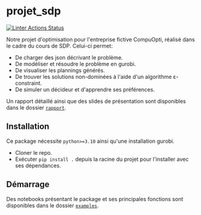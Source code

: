 # projet_sdp
[![Linter Actions Status](https://github.com/Seon82/projet_sdp/actions/workflows/lint.yml//badge.svg?branch=main)](https://github.com/Seon82/projet_sdp/actions)

Notre projet d'optimisation pour l'entreprise fictive CompuOpti, réalisé dans le cadre du cours de SDP. Celui-ci permet:

* De charger des json décrivant le problème.
* De modéliser et résoudre le problème en gurobi.
* De visualiser les plannings générés.
* De trouver les solutions non-dominées à l'aide d'un algorithme ε-constraint.
* De simuler un décideur et d'apprendre ses préférences.

Un rapport détaillé ainsi que des slides de présentation sont disponibles dans le dossier [`rapport`](./rapport/).
## Installation
Ce package nécessite `python>=3.10` ainsi qu'une installation gurobi.

* Cloner le repo.
* Exécuter `pip install .` depuis la racine du projet pour l'installer avec ses dépendances.

## Démarrage

Des notebooks présentant le package et ses principales fonctions sont disponibles dans le dossier [`examples`](./examples/).


